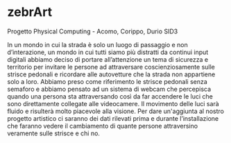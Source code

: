 # zebrArt
Progetto Physical Computing - Acomo, Corippo, Durio SID3 

In un mondo in cui la strada è solo un luogo di passaggio e non d’interazione, un mondo in cui tutti siamo più distratti da continui input digitali abbiamo deciso di portare all’attenzione un tema di sicurezza e territorio per invitare le persone ad attraversare coscienziosamente sulle strisce pedonali e ricordare alle autovetture che la strada non appartiene solo a loro. 
Abbiamo preso come riferimento le strisce pedonali senza semaforo e abbiamo pensato ad un sistema di webcam che percepisca quando una persona sta attraversando così da far accendere le luci che sono direttamente collegate alle videocamere. Il movimento delle luci sarà fluido e risulterà molto piacevole alla visione. 
Per dare un'aggiunta al nostro progetto artistico ci saranno dei dati rilevati prima e durante l’installazione che faranno vedere il cambiamento di quante persone attraversino veramente sulle strisce e chi no.
